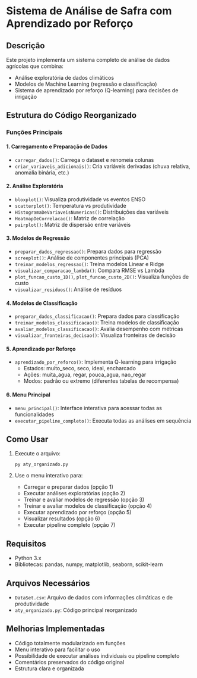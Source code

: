 # Sistema de Análise de Safra com Aprendizado por Reforço

## Descrição
Este projeto implementa um sistema completo de análise de dados agrícolas que combina:
- Análise exploratória de dados climáticos
- Modelos de Machine Learning (regressão e classificação)
- Sistema de aprendizado por reforço (Q-learning) para decisões de irrigação

## Estrutura do Código Reorganizado

### Funções Principais

#### 1. Carregamento e Preparação de Dados
- `carregar_dados()`: Carrega o dataset e renomeia colunas
- `criar_variaveis_adicionais()`: Cria variáveis derivadas (chuva relativa, anomalia binária, etc.)

#### 2. Análise Exploratória
- `bloxplot()`: Visualiza produtividade vs eventos ENSO
- `scatterplot()`: Temperatura vs produtividade
- `HistogramaDeVariaveisNumericas()`: Distribuições das variáveis
- `HeatmapDeCorrelacao()`: Matriz de correlação
- `pairplot()`: Matriz de dispersão entre variáveis

#### 3. Modelos de Regressão
- `preparar_dados_regressao()`: Prepara dados para regressão
- `screeplot()`: Análise de componentes principais (PCA)
- `treinar_modelos_regressao()`: Treina modelos Linear e Ridge
- `visualizar_comparacao_lambda()`: Compara RMSE vs Lambda
- `plot_funcao_custo_1D()`, `plot_funcao_custo_2D()`: Visualiza funções de custo
- `visualizar_residuos()`: Análise de resíduos

#### 4. Modelos de Classificação
- `preparar_dados_classificacao()`: Prepara dados para classificação
- `treinar_modelos_classificacao()`: Treina modelos de classificação
- `avaliar_modelos_classificacao()`: Avalia desempenho com métricas
- `visualizar_fronteiras_decisao()`: Visualiza fronteiras de decisão

#### 5. Aprendizado por Reforço
- `aprendizado_por_reforco()`: Implementa Q-learning para irrigação
  - Estados: muito_seco, seco, ideal, encharcado
  - Ações: muita_agua, regar, pouca_agua, nao_regar
  - Modos: padrão ou extremo (diferentes tabelas de recompensa)

#### 6. Menu Principal
- `menu_principal()`: Interface interativa para acessar todas as funcionalidades
- `executar_pipeline_completo()`: Executa todas as análises em sequência

## Como Usar

1. Execute o arquivo:
   ```
   py aty_organizado.py
   ```

2. Use o menu interativo para:
   - Carregar e preparar dados (opção 1)
   - Executar análises exploratórias (opção 2)
   - Treinar e avaliar modelos de regressão (opção 3)
   - Treinar e avaliar modelos de classificação (opção 4)
   - Executar aprendizado por reforço (opção 5)
   - Visualizar resultados (opção 6)
   - Executar pipeline completo (opção 7)

## Requisitos
- Python 3.x
- Bibliotecas: pandas, numpy, matplotlib, seaborn, scikit-learn

## Arquivos Necessários
- `DataSet.csv`: Arquivo de dados com informações climáticas e de produtividade
- `aty_organizado.py`: Código principal reorganizado

## Melhorias Implementadas
- Código totalmente modularizado em funções
- Menu interativo para facilitar o uso
- Possibilidade de executar análises individuais ou pipeline completo
- Comentários preservados do código original
- Estrutura clara e organizada
